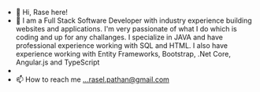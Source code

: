 - 👋 Hi, Rase here! 
- 👀 I am a Full Stack Software Developer with industry experience building websites and applications. I'm very passionate of what I do which is coding and up for any        challanges. I specialize in JAVA and have professional experience working with SQL and HTML. I also have experience working with Entity Frameworks, Bootstrap, .Net      Core, Angular.js and TypeScript
-
- 📫 How to reach me ...rasel.pathan@gmail.com

<!---
raselpathan96/raselpathan96 is a ✨ special ✨ repository because its `README.md` (this file) appears on your GitHub profile.
You can click the Preview link to take a look at your changes.
--->
